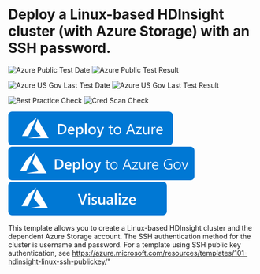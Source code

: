 # Deploy a Linux-based HDInsight cluster (with Azure Storage) with an SSH password.

![Azure Public Test Date](https://azurequickstartsservice.blob.core.windows.net/badges/101-hdinsight-linux-ssh-password/PublicLastTestDate.svg)
![Azure Public Test Result](https://azurequickstartsservice.blob.core.windows.net/badges/101-hdinsight-linux-ssh-password/PublicDeployment.svg)

![Azure US Gov Last Test Date](https://azurequickstartsservice.blob.core.windows.net/badges/101-hdinsight-linux-ssh-password/FairfaxLastTestDate.svg)
![Azure US Gov Last Test Result](https://azurequickstartsservice.blob.core.windows.net/badges/101-hdinsight-linux-ssh-password/FairfaxDeployment.svg)

![Best Practice Check](https://azurequickstartsservice.blob.core.windows.net/badges/101-hdinsight-linux-ssh-password/BestPracticeResult.svg)
![Cred Scan Check](https://azurequickstartsservice.blob.core.windows.net/badges/101-hdinsight-linux-ssh-password/CredScanResult.svg)

[![Deploy To Azure](https://raw.githubusercontent.com/Azure/azure-quickstart-templates/master/1-CONTRIBUTION-GUIDE/images/deploytoazure.svg?sanitize=true)](https://portal.azure.com/#create/Microsoft.Template/uri/https%3A%2F%2Fraw.githubusercontent.com%2FAzure%2Fazure-quickstart-templates%2Fmaster%2F101-hdinsight-linux-ssh-password%2Fazuredeploy.json)
[![Deploy To Azure US Gov](https://raw.githubusercontent.com/Azure/azure-quickstart-templates/master/1-CONTRIBUTION-GUIDE/images/deploytoazuregov.svg?sanitize=true)](https://portal.azure.us/#create/Microsoft.Template/uri/https%3A%2F%2Fraw.githubusercontent.com%2FAzure%2Fazure-quickstart-templates%2Fmaster%2F101-hdinsight-linux-ssh-password%2Fazuredeploy.json)
[![Visualize](https://raw.githubusercontent.com/Azure/azure-quickstart-templates/master/1-CONTRIBUTION-GUIDE/images/visualizebutton.svg?sanitize=true)](http://armviz.io/#/?load=https%3A%2F%2Fraw.githubusercontent.com%2FAzure%2Fazure-quickstart-templates%2Fmaster%2F101-hdinsight-linux-ssh-password%2Fazuredeploy.json)

This template allows you to create a Linux-based HDInsight cluster and the dependent Azure Storage account. The SSH authentication method for the cluster is username and password. For a template using SSH public key authentication, see https://azure.microsoft.com/resources/templates/101-hdinsight-linux-ssh-publickey/"


